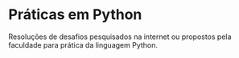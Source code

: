 # Práticas em Python
Resoluções de desafios pesquisados na internet ou propostos pela faculdade para prática da linguagem Python. 
